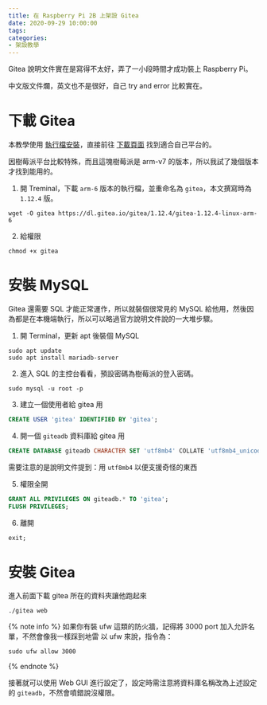 ```yaml
---
title: 在 Raspberry Pi 2B 上架設 Gitea
date: 2020-09-29 10:00:00
tags:
categories: 
- 架設教學
---
```

Gitea 說明文件實在是寫得不太好，弄了一小段時間才成功裝上 Raspberry Pi。
<!--more-->
中文版文件爛，英文也不是很好，自己 try and error 比較實在。
# 下載 Gitea
本教學使用 [執行檔安裝](https://docs.gitea.io/en-us/install-from-binary/)，直接前往 [下載頁面](https://dl.gitea.io/gitea/) 找到適合自己平台的。

因樹莓派平台比較特殊，而且這塊樹莓派是 arm-v7 的版本，所以我試了幾個版本才找到能用的。

1. 開 Treminal，下載 `arm-6` 版本的執行檔，並重命名為 `gitea`，本文撰寫時為 `1.12.4` 版。
```
wget -O gitea https://dl.gitea.io/gitea/1.12.4/gitea-1.12.4-linux-arm-6
```

2. 給權限
```
chmod +x gitea
```

# 安裝 MySQL
Gitea 還需要 SQL 才能正常運作，所以就裝個很常見的 MySQL 給他用，然後因為都是在本機端執行，所以可以略過官方說明文件說的一大堆步驟。

1. 開 Terminal，更新 apt 後裝個 MySQL
```
sudo apt update
sudo apt install mariadb-server
```

2. 進入 SQL 的主控台看看，預設密碼為樹莓派的登入密碼。
```
sudo mysql -u root -p
```

3. 建立一個使用者給 gitea 用
```sql
CREATE USER 'gitea' IDENTIFIED BY 'gitea';
```

4. 開一個 `giteadb` 資料庫給 gitea 用
```sql
CREATE DATABASE giteadb CHARACTER SET 'utf8mb4' COLLATE 'utf8mb4_unicode_ci';
```
需要注意的是說明文件提到：用 `utf8mb4` 以便支援奇怪的東西

5. 權限全開
```sql
GRANT ALL PRIVILEGES ON giteadb.* TO 'gitea';
FLUSH PRIVILEGES;
```

6. 離開
```sql
exit;
```

# 安裝 Gitea
進入前面下載 gitea 所在的資料夾讓他跑起來
```
./gitea web
```

{% note info %} 
如果你有裝 ufw 這類的防火牆，記得將 3000 port 加入允許名單，不然會像我一樣踩到地雷
以 ufw 來說，指令為：
```
sudo ufw allow 3000
```
{% endnote %}

接著就可以使用 Web GUI 進行設定了，設定時需注意將資料庫名稱改為上述設定的 `giteadb`，不然會噴錯說沒權限。
